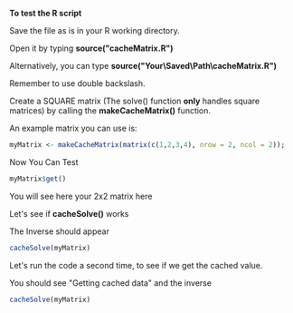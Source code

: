 


**To test the R script**

Save the file as is in your R working directory.

Open it by typing **source("cacheMatrix.R")**

Alternatively, you can type **source("Your\\Saved\\Path\\cacheMatrix.R")**

Remember to use double backslash.


Create a SQUARE matrix (The solve() function **only** handles square matrices)
by calling the **makeCacheMatrix()** function.

An example matrix you can use is:


```R
myMatrix <- makeCacheMatrix(matrix(c(1,2,3,4), nrow = 2, ncol = 2));
```

Now You Can Test

```R
myMatrix$get()
```

You will see here your 2x2 matrix here

Let's see if **cacheSolve()** works

The Inverse should appear

```R
cacheSolve(myMatrix)
```

Let's run the code a second time, to see if we get the cached value.

You should see "Getting cached data" and the inverse
```R
cacheSolve(myMatrix)
```




